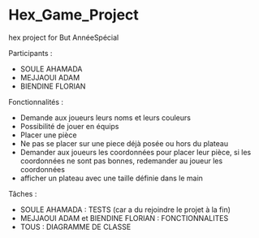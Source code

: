 # Hex_Game_Project
hex project for But AnnéeSpécial

Participants : 
- SOULE AHAMADA 
- MEJJAOUI ADAM 
- BIENDINE FLORIAN

Fonctionnalités :
- Demande aux joueurs leurs noms  et leurs couleurs 
-  Possibilité de jouer en équips
-  Placer une pièce 
-  Ne pas se placer sur une piece déjà posée ou hors du plateau
-  Demander aux joueurs les coordonnées pour placer leur pièce, si les coordonnées ne sont pas bonnes, redemander au joueur les coordonnées
-  afficher un plateau avec une taille définie dans le main 

Tâches :
- SOULE AHAMADA : TESTS (car a du rejoindre le projet à la fin)
- MEJJAOUI ADAM et BIENDINE FLORIAN : FONCTIONNALITES
- TOUS : DIAGRAMME DE CLASSE 
